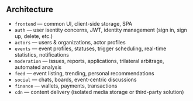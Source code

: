 ## Architecture
- `frontend` — common UI, client-side storage, SPA
- `auth` — user isentity concerns, JWT, identity management (sign in, sign up, delete, etc.)
- `actors` — users & organizations, actor profiles
- `events` — event profiles, statuses, trigger scheduling, real-time statistics, notifications
- `moderation` — issues, reports, applications, trilateral arbitrage, automated analysis
- `feed` — event listing, trending, personal recommendations
- `social` — chats, boards, event-centric discussions
- `finance` — wallets, payments, transactions
- `cdn` — content delivery (isolated media storage or third-party solution)
